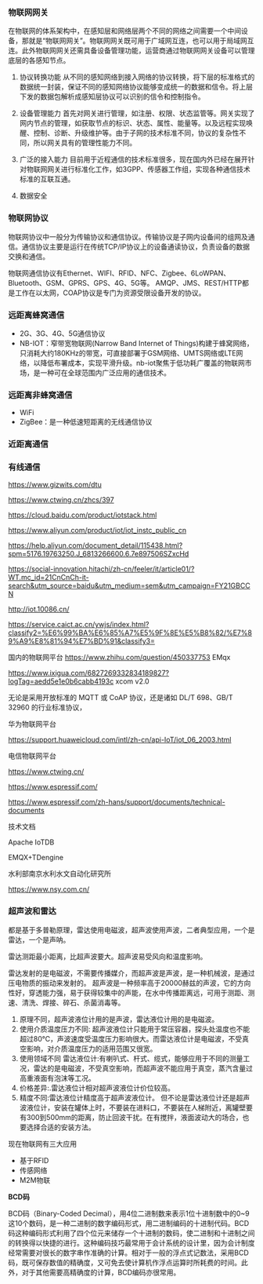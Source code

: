 ### 物联网网关
在物联网的体系架构中，在感知层和网络层两个不同的网络之间需要一个中间设备，那就是“物联网网关”。物联网网关既可用于广域网互连，也可以用于局域网互连。此外物联网网关还需具备设备管理功能，运营商通过物联网网关设备可以管理底层的各感知节点。
1. 协议转换功能
    从不同的感知网络到接入网络的协议转换，将下层的标准格式的数据统一封装，保证不同的感知网络协议能够变成统一的数据和信令。将上层下发的数据包解析成感知层协议可以识别的信令和控制指令。

2. 设备管理能力
首先对网关进行管理，如注册、权限、状态监管等。网关实现了网内节点的管理，如获取节点的标识、状态、属性、能量等。以及远程实现唤醒、控制、诊断、升级维护等。由于子网的技术标准不同，协议的复杂性不同，所以网关具有的管理性能力不同。

3. 广泛的接入能力
目前用于近程通信的技术标准很多，现在国内外已经在展开针对物联网网关进行标准化工作，如3GPP、传感器工作组，实现各种通信技术标准的互联互通。


4. 数据安全


### 物联网协议
物联网协议中一般分为传输协议和通信协议。传输协议是子网内设备间的组网及通信。通信协议主要是运行在传统TCP/IP协议上的设备通读协议，负责设备的数据交换和通信。

物联网通信协议有Ethernet、WIFI、RFID、NFC、Zigbee、6LoWPAN、Bluetooth、GSM、GPRS、GPS、4G、5G等。
AMQP、JMS、REST/HTTP都是工作在以太网，COAP协议是专门为资源受限设备开发的协议。


### 远距离蜂窝通信
* 2G、3G、4G、5G通信协议
* NB-IOT：窄带宽物联网(Narrow Band Internet of Things)构建于蜂窝网络，只消耗大约180KHz的带宽，可直接部署于GSM网络、UMTS网络或LTE网络，以降低布署成本，实现平滑升级。nb-iot聚焦于低功耗广覆盖的物联网市场，是一种可在全球范围内广泛应用的通信技术。

### 远距离非蜂窝通信
* WiFi
* ZigBee：是一种低速短距离的无线通信协议
### 近距离通信

### 有线通信


https://www.gizwits.com/dtu

https://www.ctwing.cn/zhcs/397

https://cloud.baidu.com/product/iotstack.html

https://www.aliyun.com/product/iot/iot_instc_public_cn

https://help.aliyun.com/document_detail/115438.html?spm=5176.19763250.J_6813266600.6.7e897506SZxcHd


https://social-innovation.hitachi/zh-cn/feeler/it/article01/?WT.mc_id=21CnCnCh-it-search&utm_source=baidu&utm_medium=sem&utm_campaign=FY21GBCCN

http://iot.10086.cn/

https://service.caict.ac.cn/ywjs/index.html?classify2=%E6%99%BA%E6%85%A7%E5%9F%8E%E5%B8%82/%E7%89%A9%E8%81%94%E7%BD%91&classify3=

国内的物联网平台
https://www.zhihu.com/question/450337753
EMqx

https://www.ixigua.com/6827269332834189827?logTag=aedd5e1e0b6cabb4193c
xcom v2.0



无论是采用开放标准的 MQTT 或 CoAP 协议，还是诸如 DL/T 698、GB/T 32960 的行业标准协议，



华为物联网平台

https://support.huaweicloud.com/intl/zh-cn/api-IoT/iot_06_2003.html

电信物联网平台

https://www.ctwing.cn/



https://www.espressif.com/

https://www.espressif.com/zh-hans/support/documents/technical-documents

技术文档

Apache IoTDB

EMQX+TDengine





水利部南京水利水文自动化研究所

https://www.nsy.com.cn/





### 超声波和雷达

都是基于多普勒原理，雷达使用电磁波，超声波使用声波，二者典型应用，一个是雷达，一个是声呐。

雷达测距最小距离，比超声波要大。超声波易受风向和温度影响。

雷达发射的是电磁波，不需要传播媒介，而超声波是声波，是一种机械波，是通过压电物质的振动来发射的。
超声波是一种频率高于20000赫兹的声波，它的方向性好，穿透能力强，易于获得较集中的声能，在水中传播距离远，可用于测距、测速、清洗、焊接、碎石、杀菌消毒等。

1. 原理不同，超声波液位计用的是声波，雷达液位计用的是电磁波。
2. 使用介质温度压力不同:
   超声波液位计只能用于常压容器，探头处温度也不能超过80℃，声波速度受温度压力影响很大。而雷达液位计是电磁波，不受真空影响，对介质温度压力的适用范围又很宽。
3. 使用领域不同
雷达液位计:有喇叭式、杆式、缆式，能够应用于不同的测量工况，雷达的是电磁波，不受真空影响，而超声波不能应用于真空，蒸汽含量过高重液面有泡沫等工况。
4. 价格差异:.雷达液位计相对超声波液位计价位较高。
5. 精度不同:雷达液位计精度高于超声波液位计。
但不论是雷达液位计还是超声波液位计，安装在罐体上时，不要装在进料口，不要装在人梯附近，离罐壁要有300到500mm的距离，防止回波干扰。在有搅拌，液面波动大的场合，也要选择合适的安装方法。





现在物联网有三大应用

* 基于RFID
* 传感网络
* M2M物联



**BCD码**

BCD码（Binary-Coded Decimal‎），用4位二进制数来表示1位十进制数中的0~9这10个数码，是一种二进制的数字编码形式，用二进制编码的十进制代码。BCD码这种编码形式利用了四个位元来储存一个十进制的数码，使二进制和十进制之间的转换得以快捷的进行。这种编码技巧最常用于会计系统的设计里，因为会计制度经常需要对很长的数字串作准确的计算。相对于一般的浮点式记数法，采用BCD码，既可保存数值的精确度，又可免去使计算机作浮点运算时所耗费的时间。此外，对于其他需要高精确度的计算，BCD编码亦很常用。





